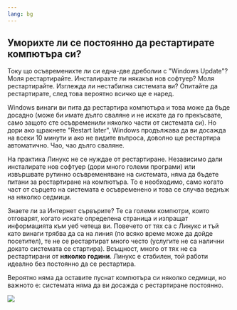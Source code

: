 ```yaml
---
lang: bg
---
```





<h2>Уморихте ли се постоянно да рестартирате компютъра си?</h2>

Току що осъвременихте ли си една-две дреболии с "Windows Update"? Моля рестартирайте. Инсталирахте ли някакъв нов софтуер? Моля рестартирайте. Изглежда ли нестабилна системата ви? Опитайте да рестартирате, след това вероятно всичко ще е наред.

Windows винаги ви пита да рестартира компютъра и това може да бъде досадно (може би имате дълго сваляне и не искате да го прекъсвате, само защото сте осъвременили няколко части от системата си). Но дори ако щракнете "Restart later", Windows продължава да ви досажда на всеки 10 минути и ако не видите въпроса, доволно ще рестартира автоматично. Чао, чао дълго сваляне.

На практика Линукс не се нуждае от рестартиране. Независимо дали инсталирате нов софтуер (дори много големи програми) или извършвате рутинно осъвременяване на системата, няма да бъдете питани за рестартиране на компютъра. То е необходимо, само когато част от сърцето на системата е осъвременено и това се случва веднъж на няколко седмици.

Знаете ли за Интернет сървърите? Те са големи компютри, които отговарят, когато искате определена страница и изпращат информацията към уеб четеца ви. Повечето от тях са с Линукс и тъй като винаги трябва да са на линия (по всяко време може да дойде посетител), те не се рестартират много често (услугите не са налични докато системата се стартира). Всъщност, много от тях не са рестартирани от <b>няколко години</b>. Линукс е стабилен, той работи идеално без постоянно да се рестартира.

Вероятно няма да оставите пуснат компютъра си няколко седмици, но важното е: системата няма да ви досажда с рестартиране постоянно.

<img src="Images/reboot_all_the_time_thumb.png" />




